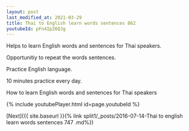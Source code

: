 ```yaml
---
layout: post
last_modified_at: 2021-03-29
title: Thai to English learn words sentences 862 
youtubeId: pFn4IpZ6QJg
---
```

 
 
Helps to learn English words and sentences for Thai speakers.

Opportunitiy to repeat the words sentences. 

Practice English language. 
 
10 minutes practice every day. 
 
How to learn English words and sentences for Thai speakers 
 
{% include youtubePlayer.html id=page.youtubeId %}
 
 
[Next]({{ site.baseurl }}{% link  split1/_posts/2016-07-14-Thai to english learn words sentences 747 .md%})
 
